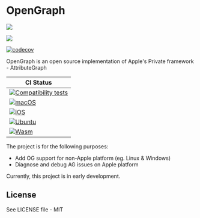 # OpenGraph

[![](https://img.shields.io/endpoint?url=https%3A%2F%2Fswiftpackageindex.com%2Fapi%2Fpackages%2FOpenSwiftUIProject%2FOpenGraph%2Fbadge%3Ftype%3Dswift-versions)](https://swiftpackageindex.com/OpenSwiftUIProject/OpenGraph)

[![](https://img.shields.io/endpoint?url=https%3A%2F%2Fswiftpackageindex.com%2Fapi%2Fpackages%2FOpenSwiftUIProject%2FOpenGraph%2Fbadge%3Ftype%3Dplatforms)](https://swiftpackageindex.com/OpenSwiftUIProject/OpenGraph)

[![codecov](https://codecov.io/gh/OpenSwiftUIProject/OpenGraph/graph/badge.svg?token=W1KDSUMWJW)](https://codecov.io/gh/OpenSwiftUIProject/OpenGraph)

OpenGraph is an open source implementation of Apple's Private framework - AttributeGraph

| **CI Status** |
|---|
|[![Compatibility tests](https://github.com/OpenSwiftUIProject/OpenGraph/actions/workflows/compatibility_tests.yml/badge.svg)](https://github.com/OpenSwiftUIProject/OpenGraph/actions/workflows/compatibility_tests.yml)|
|[![macOS](https://github.com/OpenSwiftUIProject/OpenGraph/actions/workflows/macos.yml/badge.svg)](https://github.com/OpenSwiftUIProject/OpenGraph/actions/workflows/macos.yml)|
|[![iOS](https://github.com/OpenSwiftUIProject/OpenGraph/actions/workflows/ios.yml/badge.svg)](https://github.com/OpenSwiftUIProject/OpenGraph/actions/workflows/ios.yml)|
|[![Ubuntu](https://github.com/OpenSwiftUIProject/OpenGraph/actions/workflows/ubuntu.yml/badge.svg)](https://github.com/OpenSwiftUIProject/OpenGraph/actions/workflows/ubuntu.yml)|
|[![Wasm](https://github.com/OpenSwiftUIProject/OpenGraph/actions/workflows/wasm.yml/badge.svg)](https://github.com/OpenSwiftUIProject/OpenGraph/actions/workflows/wasm.yml)|

The project is for the following purposes:
- Add OG support for non-Apple platform (eg. Linux & Windows)
- Diagnose and debug AG issues on Apple platform

Currently, this project is in early development.

## License

See LICENSE file - MIT
